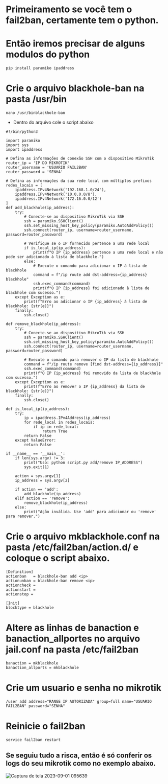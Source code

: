 # Primeiramento se você tem o fail2ban, certamente tem o python.
# Então iremos precisar de alguns modulos do python 
```
pip install paramiko ipaddress
```

# Crie o arquivo blackhole-ban na pasta /usr/bin
```
nano /usr/binblackhole-ban
```
* Dentro do arquivo cole o script abaixo
```
#!/bin/python3

import paramiko
import sys
import ipaddress

# Defina as informações de conexão SSH com o dispositivo MikroTik
router_ip = 'IP DO MIKROTIK'
router_username = 'USUARIO FAIL2BAN'
router_password = 'SENHA'

# Defina as informações da sua rede local com múltiplos prefixos
redes_locais = [
    ipaddress.IPv4Network('192.168.1.0/24'),
    ipaddress.IPv4Network('10.0.0.0/8'),
    ipaddress.IPv4Network('172.16.0.0/12')
]
def add_blackhole(ip_address):
    try:
        # Conecte-se ao dispositivo MikroTik via SSH
        ssh = paramiko.SSHClient()
        ssh.set_missing_host_key_policy(paramiko.AutoAddPolicy())
        ssh.connect(router_ip, username=router_username, password=router_password)

        # Verifique se o IP fornecido pertence a uma rede local
        if is_local_ip(ip_address):
            print(f"O IP {ip_address} pertence a uma rede local e não pode ser adicionado à lista de blackhole.")
        else:
            # Execute o comando para adicionar o IP à lista de blackhole
            command = f"/ip route add dst-address={ip_address} blackhole"
            ssh.exec_command(command)
            print(f"O IP {ip_address} foi adicionado à lista de blackhole com sucesso.")
    except Exception as e:
        print(f"Erro ao adicionar o IP {ip_address} à lista de blackhole: {str(e)}")
    finally:
        ssh.close()

def remove_blackhole(ip_address):
    try:
        # Conecte-se ao dispositivo MikroTik via SSH
        ssh = paramiko.SSHClient()
        ssh.set_missing_host_key_policy(paramiko.AutoAddPolicy())
        ssh.connect(router_ip, username=router_username, password=router_password)

        # Execute o comando para remover o IP da lista de blackhole
        command = f"/ip route remove [find dst-address={ip_address}]"
        ssh.exec_command(command)
        print(f"O IP {ip_address} foi removido da lista de blackhole com sucesso.")
    except Exception as e:
        print(f"Erro ao remover o IP {ip_address} da lista de blackhole: {str(e)}")
    finally:
        ssh.close()

def is_local_ip(ip_address):
    try:
        ip = ipaddress.IPv4Address(ip_address)
        for rede_local in redes_locais:
            if ip in rede_local:
                return True
        return False
    except ValueError:
        return False

if __name__ == '__main__':
    if len(sys.argv) != 3:
        print("Uso: python script.py add/remove IP_ADDRESS")
        sys.exit(1)

    action = sys.argv[1]
    ip_address = sys.argv[2]

    if action == 'add':
        add_blackhole(ip_address)
    elif action == 'remove':
        remove_blackhole(ip_address)
    else:
        print("Ação inválida. Use 'add' para adicionar ou 'remove' para remover.")
```

# Crie o arquivo mkblackhole.conf na pasta /etc/fail2ban/action.d/ e coloque o script abaixo.
```
[Definition]
actionban   = blackhole-ban add <ip>
actionunban = blackhole-ban remove <ip>
actioncheck =
actionstart =
actionstop =

[Init]
blocktype = blackhole
```

# Altere as linhas de banaction e banaction_allportes no arquivo jail.conf na pasta /etc/fail2ban
```
banaction = mkblackhole
banaction_allports = mkblackhole
```

# Crie um usuario e senha no mikrotik
```
/user add address="RANGE IP AUTORIZADA" group=full name="USUARIO FAIL2BAN" password="SENHA"

```

# Reinicie o fail2ban
```
service fail2ban restart
```

## Se seguiu tudo a risca, então é só conferir os logs do seu mikrotik como no exemplo abaixo.
![Captura de tela 2023-09-01 095639](https://github.com/joandson19/Fail2Ban/assets/36518985/863e14b1-ab9a-428a-87e5-0f2f5dbf6bcf)

